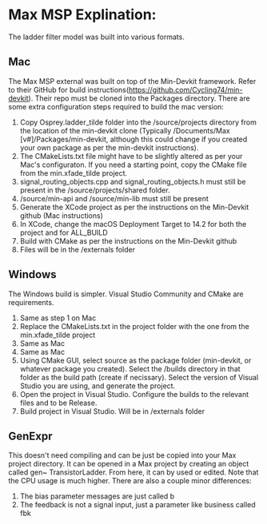# Max MSP Explination:
The ladder filter model was built into various formats.

## Mac
The Max MSP external was built on top of the Min-Devkit framework. Refer to their GitHub for build instructions(https://github.com/Cycling74/min-devkit). Their repo must be cloned into the Packages directory. There are some extra configuration steps required to build the mac version:

1) Copy Osprey.ladder_tilde folder into the /source/projects directory from the location of the min-devkit clone (Typically /Documents/Max [v#]/Packages/min-devkit, although this could change if you created your own package as per the min-devkit instructions).
2) The CMakeLists.txt file might have to be slightly altered as per your Mac's configuraton. If you need a starting point, copy the CMake file from the min.xfade_tilde project.
3) signal_routing_objects.cpp and signal_routing_objects.h must still be present in the /source/projects/shared folder.
4) /source/min-api and /source/min-lib must still be present
5) Generate the XCode project as per the instructions on the Min-Devkit github (Mac instructions)
6) In XCode, change the macOS Deployment Target to 14.2 for both the project and for ALL_BUILD
7) Build with CMake as per the instructions on the Min-Devkit github
8) Files will be in the /externals folder

## Windows
The Windows build is simpler. Visual Studio Community and CMake are requirements.
1) Same as step 1 on Mac
2) Replace the CMakeLists.txt in the project folder with the one from the min.xfade_tilde project
3) Same as Mac
4) Same as Mac
5) Using CMake GUI, select source as the package folder (min-devkit, or whatever package you created). Select the /builds directory in that folder as the build path (create if necissary). Select the version of Visual Studio you are using, and generate the project.
6) Open the project in Visual Studio. Configure the builds to the relevant files and to be Release.
7) Build project in Visual Studio. Will be in /externals folder

## GenExpr
This doesn't need compiling and can be just be copied into your Max project directory. It can be opened in a Max project by creating an object called gen~ TransistorLadder. From here, it can by used or edited. Note that the CPU usage is much higher. There are also a couple minor differences:

1) The bias parameter messages are just called b
2) The feedback is not a signal input, just a parameter like business called fbk


